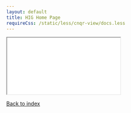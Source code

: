 ```yaml
---
layout: default
title: HIG Home Page
requireCss: /static/less/cnqr-view/docs.less
---
```


<iframe src="compare-1"></iframe>

[Back to index](./)

